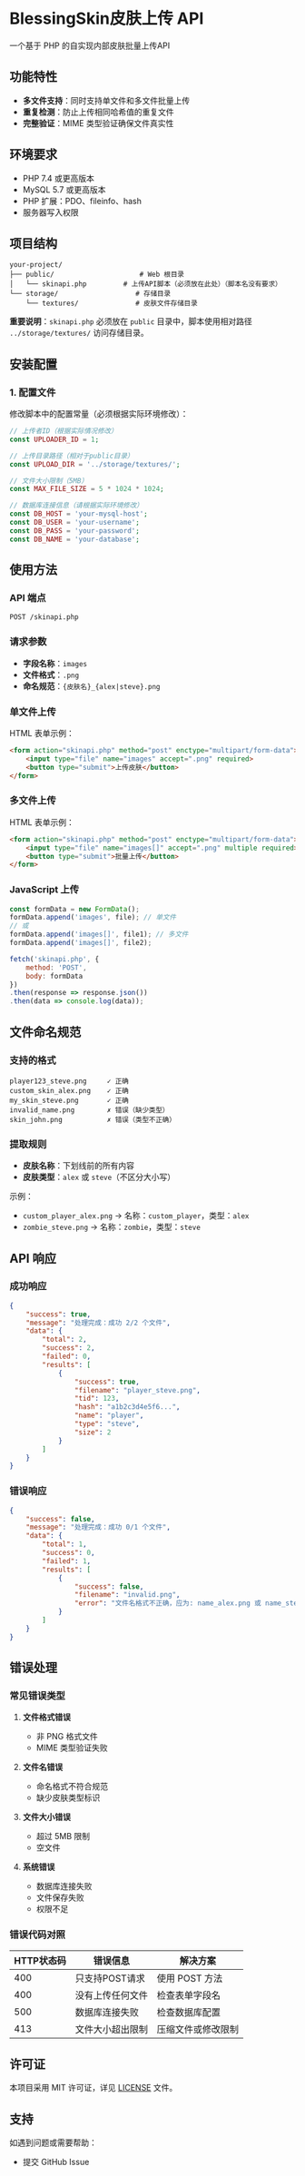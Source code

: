 # BlessingSkin皮肤上传 API

一个基于 PHP 的自实现内部皮肤批量上传API

## 功能特性

- **多文件支持**：同时支持单文件和多文件批量上传
- **重复检测**：防止上传相同哈希值的重复文件
- **完整验证**：MIME 类型验证确保文件真实性

## 环境要求

- PHP 7.4 或更高版本
- MySQL 5.7 或更高版本
- PHP 扩展：PDO、fileinfo、hash
- 服务器写入权限

## 项目结构

```
your-project/
├── public/                     # Web 根目录
│   └── skinapi.php         # 上传API脚本（必须放在此处）（脚本名没有要求）
└── storage/                   # 存储目录
    └── textures/              # 皮肤文件存储目录
```

**重要说明**：`skinapi.php` 必须放在 `public` 目录中，脚本使用相对路径 `../storage/textures/` 访问存储目录。

## 安装配置

### 1. 配置文件

修改脚本中的配置常量（必须根据实际环境修改）：

```php
// 上传者ID（根据实际情况修改）
const UPLOADER_ID = 1;

// 上传目录路径（相对于public目录）
const UPLOAD_DIR = '../storage/textures/';

// 文件大小限制（5MB）
const MAX_FILE_SIZE = 5 * 1024 * 1024;

// 数据库连接信息（请根据实际环境修改）
const DB_HOST = 'your-mysql-host';
const DB_USER = 'your-username';
const DB_PASS = 'your-password';
const DB_NAME = 'your-database';
```

## 使用方法

### API 端点

```
POST /skinapi.php
```

### 请求参数

- **字段名称**：`images`
- **文件格式**：`.png`
- **命名规范**：`{皮肤名}_{alex|steve}.png`

### 单文件上传

HTML 表单示例：

```html
<form action="skinapi.php" method="post" enctype="multipart/form-data">
    <input type="file" name="images" accept=".png" required>
    <button type="submit">上传皮肤</button>
</form>
```

### 多文件上传

HTML 表单示例：

```html
<form action="skinapi.php" method="post" enctype="multipart/form-data">
    <input type="file" name="images[]" accept=".png" multiple required>
    <button type="submit">批量上传</button>
</form>
```

### JavaScript 上传

```javascript
const formData = new FormData();
formData.append('images', file); // 单文件
// 或
formData.append('images[]', file1); // 多文件
formData.append('images[]', file2);

fetch('skinapi.php', {
    method: 'POST',
    body: formData
})
.then(response => response.json())
.then(data => console.log(data));
```

## 文件命名规范

### 支持的格式

```
player123_steve.png     ✓ 正确
custom_skin_alex.png    ✓ 正确
my_skin_steve.png       ✓ 正确
invalid_name.png        ✗ 错误（缺少类型）
skin_john.png           ✗ 错误（类型不正确）
```

### 提取规则

- **皮肤名称**：下划线前的所有内容
- **皮肤类型**：`alex` 或 `steve`（不区分大小写）

示例：
- `custom_player_alex.png` → 名称：`custom_player`，类型：`alex`
- `zombie_steve.png` → 名称：`zombie`，类型：`steve`

## API 响应

### 成功响应

```json
{
    "success": true,
    "message": "处理完成：成功 2/2 个文件",
    "data": {
        "total": 2,
        "success": 2,
        "failed": 0,
        "results": [
            {
                "success": true,
                "filename": "player_steve.png",
                "tid": 123,
                "hash": "a1b2c3d4e5f6...",
                "name": "player",
                "type": "steve",
                "size": 2
            }
        ]
    }
}
```

### 错误响应

```json
{
    "success": false,
    "message": "处理完成：成功 0/1 个文件",
    "data": {
        "total": 1,
        "success": 0,
        "failed": 1,
        "results": [
            {
                "success": false,
                "filename": "invalid.png",
                "error": "文件名格式不正确，应为: name_alex.png 或 name_steve.png"
            }
        ]
    }
}
```

## 错误处理

### 常见错误类型

1. **文件格式错误**
   - 非 PNG 格式文件
   - MIME 类型验证失败

2. **文件名错误**
   - 命名格式不符合规范
   - 缺少皮肤类型标识

3. **文件大小错误**
   - 超过 5MB 限制
   - 空文件

4. **系统错误**
   - 数据库连接失败
   - 文件保存失败
   - 权限不足

### 错误代码对照

| HTTP状态码 | 错误信息 | 解决方案 |
|-----------|----------|----------|
| 400 | 只支持POST请求 | 使用 POST 方法 |
| 400 | 没有上传任何文件 | 检查表单字段名 |
| 500 | 数据库连接失败 | 检查数据库配置 |
| 413 | 文件大小超出限制 | 压缩文件或修改限制 |

## 许可证

本项目采用 MIT 许可证，详见 [LICENSE](LICENSE) 文件。

## 支持

如遇到问题或需要帮助：

- 提交 GitHub Issue
